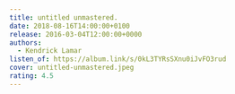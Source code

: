 ```yaml
---
title: untitled unmastered.
date: 2018-08-16T14:00:00+0100
release: 2016-03-04T12:00:00+0000
authors:
  - Kendrick Lamar
listen_of: https://album.link/s/0kL3TYRsSXnu0iJvFO3rud
cover: untitled-unmastered.jpeg
rating: 4.5
---
```

